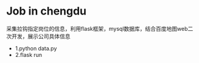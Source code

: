 # Job in chengdu
 采集拉钩指定岗位的信息，利用flask框架，mysql数据库，结合百度地图web二次开发，展示公司具体信息<br/>
 - 1.python data.py
 - 2.flask run
 
